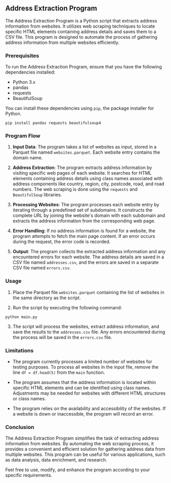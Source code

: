 ## Address Extraction Program

The Address Extraction Program is a Python script that extracts address information from websites. It utilizes web scraping techniques to locate specific HTML elements containing address details and saves them to a CSV file. This program is designed to automate the process of gathering address information from multiple websites efficiently.

### Prerequisites

To run the Address Extraction Program, ensure that you have the following dependencies installed:

- Python 3.x
- pandas
- requests
- BeautifulSoup

You can install these dependencies using `pip`, the package installer for Python.

```shell
pip install pandas requests beautifulsoup4
```

### Program Flow

1. **Input Data**: The program takes a list of websites as input, stored in a Parquet file named `websites.parquet`. Each website entry contains the domain name.

2. **Address Extraction**: The program extracts address information by visiting specific web pages of each website. It searches for HTML elements containing address details using class names associated with address components like country, region, city, postcode, road, and road numbers. The web scraping is done using the `requests` and `BeautifulSoup` libraries.

3. **Processing Websites**: The program processes each website entry by iterating through a predefined set of subdomains. It constructs the complete URL by joining the website's domain with each subdomain and extracts the address information from the corresponding web page.

4. **Error Handling**: If no address information is found for a website, the program attempts to fetch the main page content. If an error occurs during the request, the error code is recorded.

5. **Output**: The program collects the extracted address information and any encountered errors for each website. The address details are saved in a CSV file named `addresses.csv`, and the errors are saved in a separate CSV file named `errors.csv`.

### Usage

1. Place the Parquet file `websites.parquet` containing the list of websites in the same directory as the script.

2. Run the script by executing the following command:

```shell
python main.py
```

3. The script will process the websites, extract address information, and save the results to the `addresses.csv` file. Any errors encountered during the process will be saved in the `errors.csv` file.

### Limitations

- The program currently processes a limited number of websites for testing purposes. To process all websites in the input file, remove the line `df = df.head(5)` from the `main` function.

- The program assumes that the address information is located within specific HTML elements and can be identified using class names. Adjustments may be needed for websites with different HTML structures or class names.

- The program relies on the availability and accessibility of the websites. If a website is down or inaccessible, the program will record an error.

### Conclusion

The Address Extraction Program simplifies the task of extracting address information from websites. By automating the web scraping process, it provides a convenient and efficient solution for gathering address data from multiple websites. This program can be useful for various applications, such as data analysis, data enrichment, and research.

Feel free to use, modify, and enhance the program according to your specific requirements.
